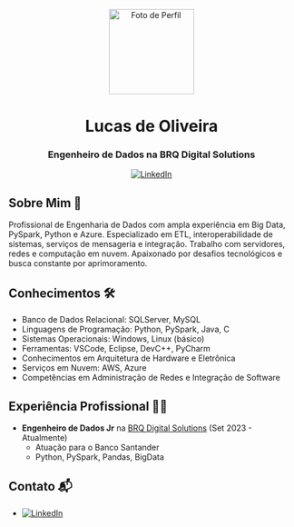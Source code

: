 <!-- Cabeçalho -->
<p align="center">
  <img src="https://github.com/seu-nome-de-usuario/avatar.png" alt="Foto de Perfil" width="150" height="150">
</p>
<h1 align="center">Lucas de Oliveira</h1>
<h3 align="center">Engenheiro de Dados na BRQ Digital Solutions</h3>

<!-- Ícones de Redes Sociais -->
<p align="center">
  <a href="https://www.linkedin.com/in/oliveiraolucas">
    <img src="https://img.shields.io/badge/LinkedIn-0077B5?style=flat&logo=linkedin&logoColor=white" alt="LinkedIn">
  </a>
</p>

## Sobre Mim 🚀

Profissional de Engenharia de Dados com ampla experiência em Big Data, PySpark, Python e Azure. Especializado em ETL, interoperabilidade de sistemas, serviços de mensageria e integração. Trabalho com servidores, redes e computação em nuvem. Apaixonado por desafios tecnológicos e busca constante por aprimoramento.

## Conhecimentos 🛠️

- Banco de Dados Relacional: SQLServer, MySQL
- Linguagens de Programação: Python, PySpark, Java, C
- Sistemas Operacionais: Windows, Linux (básico)
- Ferramentas: VSCode, Eclipse, DevC++, PyCharm
- Conhecimentos em Arquitetura de Hardware e Eletrônica
- Serviços em Nuvem: AWS, Azure
- Competências em Administração de Redes e Integração de Software

## Experiência Profissional 👨‍💼

- **Engenheiro de Dados Jr** na [BRQ Digital Solutions](https://github.com/BRQ) (Set 2023 - Atualmente)
  - Atuação para o Banco Santander
  - Python, PySpark, Pandas, BigData

## Contato 📬

- [![LinkedIn](https://img.shields.io/badge/LinkedIn-0077B5?style=for-the-badge&logo=linkedin&logoColor=white)](https://www.linkedin.com/in/oliveiraolucas)
